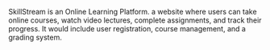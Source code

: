 SkillStream is an Online Learning Platform. a website where users can take online courses, watch video lectures, complete assignments, and track their progress. It would include user registration, course management, and a grading system.